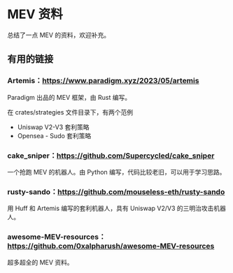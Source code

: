# MEV 资料

总结了一点 MEV 的资料，欢迎补充。

## 有用的链接

### Artemis：https://www.paradigm.xyz/2023/05/artemis

Paradigm 出品的 MEV 框架，由 Rust 编写。

在 crates/strategies 文件目录下，有两个范例

- Uniswap V2-V3 套利策略
- Opensea - Sudo 套利策略

### cake_sniper：https://github.com/Supercycled/cake_sniper

一个抢跑 MEV 的机器人。由 Python 编写，代码比较老旧，可以用于学习思路。

### rusty-sando：https://github.com/mouseless-eth/rusty-sando

用 Huff 和 Artemis 编写的套利机器人，具有 Uniswap V2/V3 的三明治攻击机器人。

### awesome-MEV-resources：https://github.com/0xalpharush/awesome-MEV-resources

超多超全的 MEV 资料。
